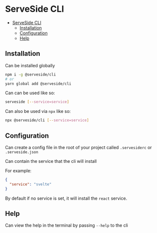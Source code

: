 # ServeSide CLI

<!-- START doctoc generated TOC please keep comment here to allow auto update -->
<!-- DON'T EDIT THIS SECTION, INSTEAD RE-RUN doctoc TO UPDATE -->


- [ServeSide CLI](#serveside-cli)
  - [Installation](#installation)
  - [Configuration](#configuration)
  - [Help](#help)

<!-- END doctoc generated TOC please keep comment here to allow auto update -->

## Installation
Can be installed globally

```bash
npm i -g @serveside/cli
# or
yarn global add @serveside/cli
```

Can can be used like so:

```bash
serveside [--service=service]
```

Can also be used via `npx` like so:

```bash
npx @serveside/cli [--service=service]
```

## Configuration

Can create a config file in the root of your project called `.servesiderc` or `.serveside.json`

Can contain the service that the cli will install

For example:
```json
{
  "service": "svelte"
}
```

By default if no service is set, it will install the `react` service.

## Help

Can view the help in the terminal by passing `--help` to the cli
